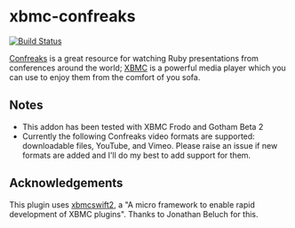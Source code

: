 # xbmc-confreaks

[![Build Status](https://travis-ci.org/watsonbox/xbmc-confreaks.svg?branch=master)](https://travis-ci.org/watsonbox/xbmc-confreaks)

[Confreaks](http://www.confreaks.com) is a great resource for watching Ruby presentations from conferences around the world; [XBMC](http://www.xbmc.org) is a powerful media player which you can use to enjoy them from the comfort of you sofa.

## Notes

- This addon has been tested with XBMC Frodo and Gotham Beta 2
- Currently the following Confreaks video formats are supported: downloadable files, YouTube, and Vimeo. Please raise an issue if new formats are added and I'll do my best to add support for them.

## Acknowledgements

This plugin uses [xbmcswift2](http://github.com/jbeluch/xbmcswift2), a "A micro framework to enable rapid development of XBMC plugins". Thanks to Jonathan Beluch for this.
